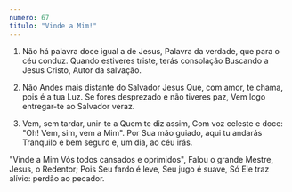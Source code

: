 ```yaml
---
numero: 67
titulo: "Vinde a Mim!"
---
```

1. Não há palavra doce igual a de Jesus,
Palavra da verdade, que para o céu conduz.
Quando estiveres triste, terás consolação
Buscando a Jesus Cristo, Autor da salvação.

2. Não Andes mais distante do Salvador Jesus
Que, com amor, te chama, pois é a tua Luz.
Se fores desprezado e não tiveres paz,
Vem logo entregar-te ao Salvador veraz.

3. Vem, sem tardar, unir-te a Quem te diz assim,
Com voz celeste e doce:
"Oh! Vem, sim, vem a Mim".
Por Sua mão guiado, aqui tu andarás
Tranquilo e bem seguro e, um dia, ao céu irás.

"Vinde a Mim
Vós todos cansados e oprimidos",
Falou o grande Mestre, Jesus, o Redentor;
Pois Seu fardo é leve, Seu jugo é suave,
Só Ele traz alívio: perdão ao pecador.
